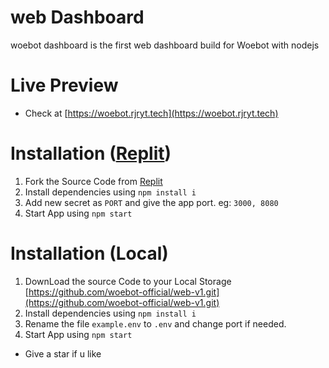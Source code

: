 # web Dashboard

woebot dashboard is the first web dashboard build for Woebot with nodejs

# Live Preview

- Check at [https://woebot.rjryt.tech](https://woebot.rjryt.tech)

# Installation ([Replit](https://replit.com))

1. Fork the Source Code from [Replit](https://replit.com/@Somaliyo/woebot-web)
2. Install dependencies using ` npm install i `
3. Add new secret as `PORT` and give the app port. eg: `3000, 8080` 
4. Start App using ` npm start `

# Installation (Local)

1. DownLoad the source Code to your Local Storage [https://github.com/woebot-official/web-v1.git](https://github.com/woebot-official/web-v1.git)
2. Install dependencies using ` npm install i `
3. Rename the file ` example.env ` to ` .env ` and change port if needed.  
4. Start App using ` npm start `

- Give a star if u like
